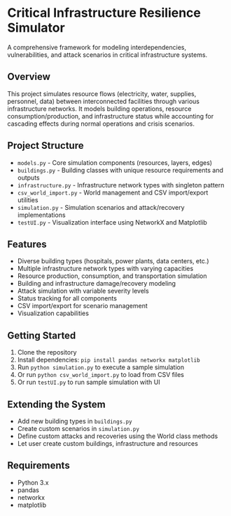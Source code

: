# Critical Infrastructure Resilience Simulator

A comprehensive framework for modeling interdependencies, vulnerabilities, and attack scenarios in critical infrastructure systems.

## Overview

This project simulates resource flows (electricity, water, supplies, personnel, data) between interconnected facilities through various infrastructure networks. It models building operations, resource consumption/production, and infrastructure status while accounting for cascading effects during normal operations and crisis scenarios.

## Project Structure

- `models.py` - Core simulation components (resources, layers, edges)
- `buildings.py` - Building classes with unique resource requirements and outputs
- `infrastructure.py` - Infrastructure network types with singleton pattern
- `csv_world_import.py` - World management and CSV import/export utilities
- `simulation.py` - Simulation scenarios and attack/recovery implementations
- `testUI.py` - Visualization interface using NetworkX and Matplotlib

## Features

- Diverse building types (hospitals, power plants, data centers, etc.)
- Multiple infrastructure network types with varying capacities
- Resource production, consumption, and transportation simulation
- Building and infrastructure damage/recovery modeling
- Attack simulation with variable severity levels
- Status tracking for all components
- CSV import/export for scenario management
- Visualization capabilities

## Getting Started

1. Clone the repository
2. Install dependencies: `pip install pandas networkx matplotlib`
3. Run `python simulation.py` to execute a sample simulation
4. Or run `python csv_world_import.py` to load from CSV files
5. Or run `testUI.py` to run sample simulation with UI

## Extending the System

- Add new building types in `buildings.py`
- Create custom scenarios in `simulation.py`
- Define custom attacks and recoveries using the World class methods
- Let user create custom buildings, infrastructure and resources

## Requirements

- Python 3.x
- pandas
- networkx
- matplotlib
